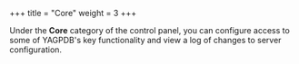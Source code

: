 +++
title = "Core"
weight = 3
+++

Under the **Core** category of the control panel, you can configure access to
some of YAGPDB's key functionality and view a log of changes to server
configuration.
